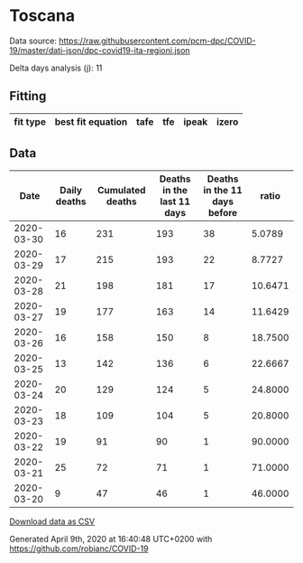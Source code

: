 # Toscana

Data source: https://raw.githubusercontent.com/pcm-dpc/COVID-19/master/dati-json/dpc-covid19-ita-regioni.json

Delta days analysis (j): 11

## Fitting 
|fit type|best fit equation|tafe|tfe|ipeak|izero|
|-------|-----|--------|------|---|---|

## Data
|Date|Daily deaths|Cumulated deaths|Deaths in the last 11 days|Deaths in the 11 days before|ratio|
|----|----------|-----------|-------|--------------------|-----|
|2020-03-30|16|231|193|38|5.0789|
|2020-03-29|17|215|193|22|8.7727|
|2020-03-28|21|198|181|17|10.6471|
|2020-03-27|19|177|163|14|11.6429|
|2020-03-26|16|158|150|8|18.7500|
|2020-03-25|13|142|136|6|22.6667|
|2020-03-24|20|129|124|5|24.8000|
|2020-03-23|18|109|104|5|20.8000|
|2020-03-22|19|91|90|1|90.0000|
|2020-03-21|25|72|71|1|71.0000|
|2020-03-20|9|47|46|1|46.0000|

[Download data as CSV](COVID-19_toscana_j11_2020-03-30.csv)

Generated April 9th, 2020 at 16:40:48 UTC+0200 with https://github.com/robianc/COVID-19
